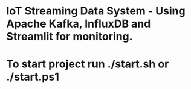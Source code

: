 # IoT Streaming Data System - Using Apache Kafka, InfluxDB and Streamlit for monitoring.

# To start project run ./start.sh or ./start.ps1
